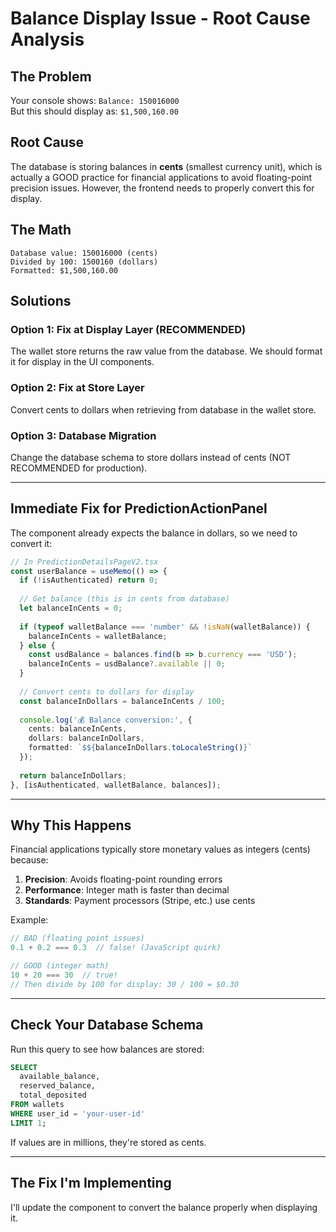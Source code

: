 # Balance Display Issue - Root Cause Analysis

## The Problem
Your console shows: `Balance: 150016000`  
But this should display as: `$1,500,160.00`

## Root Cause
The database is storing balances in **cents** (smallest currency unit), which is actually a GOOD practice for financial applications to avoid floating-point precision issues. However, the frontend needs to properly convert this for display.

## The Math
```
Database value: 150016000 (cents)
Divided by 100: 1500160 (dollars)
Formatted: $1,500,160.00
```

## Solutions

### Option 1: Fix at Display Layer (RECOMMENDED)
The wallet store returns the raw value from the database. We should format it for display in the UI components.

### Option 2: Fix at Store Layer
Convert cents to dollars when retrieving from database in the wallet store.

### Option 3: Database Migration
Change the database schema to store dollars instead of cents (NOT RECOMMENDED for production).

---

## Immediate Fix for PredictionActionPanel

The component already expects the balance in dollars, so we need to convert it:

```typescript
// In PredictionDetailsPageV2.tsx
const userBalance = useMemo(() => {
  if (!isAuthenticated) return 0;
  
  // Get balance (this is in cents from database)
  let balanceInCents = 0;
  
  if (typeof walletBalance === 'number' && !isNaN(walletBalance)) {
    balanceInCents = walletBalance;
  } else {
    const usdBalance = balances.find(b => b.currency === 'USD');
    balanceInCents = usdBalance?.available || 0;
  }
  
  // Convert cents to dollars for display
  const balanceInDollars = balanceInCents / 100;
  
  console.log('💰 Balance conversion:', {
    cents: balanceInCents,
    dollars: balanceInDollars,
    formatted: `$${balanceInDollars.toLocaleString()}`
  });
  
  return balanceInDollars;
}, [isAuthenticated, walletBalance, balances]);
```

---

## Why This Happens

Financial applications typically store monetary values as integers (cents) because:
1. **Precision**: Avoids floating-point rounding errors
2. **Performance**: Integer math is faster than decimal
3. **Standards**: Payment processors (Stripe, etc.) use cents

Example:
```javascript
// BAD (floating point issues)
0.1 + 0.2 === 0.3  // false! (JavaScript quirk)

// GOOD (integer math)
10 + 20 === 30  // true!
// Then divide by 100 for display: 30 / 100 = $0.30
```

---

## Check Your Database Schema

Run this query to see how balances are stored:

```sql
SELECT 
  available_balance, 
  reserved_balance, 
  total_deposited 
FROM wallets 
WHERE user_id = 'your-user-id'
LIMIT 1;
```

If values are in millions, they're stored as cents.

---

## The Fix I'm Implementing

I'll update the component to convert the balance properly when displaying it.
